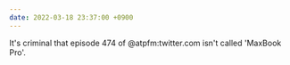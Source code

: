 ```yaml
---
date: 2022-03-18 23:37:00 +0900
---
```


It's criminal that episode 474 of @atpfm:twitter.com isn't called 'MaxBook Pro'.

